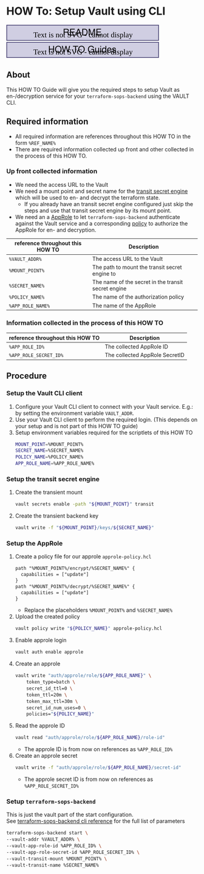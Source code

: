 # HOW To: Setup Vault using CLI

[![readme](../assets/breadcrum-readme.drawio.svg)](../../README.md)[![how-to-guides](../assets/breadcrum-how-to-guides.drawio.svg)](./index.md)

## About

This HOW TO Guide will give you the required steps to setup Vault as en-/decryption service for your `terraform-sops-backend` using the VAULT CLI.

## Required information

* All required information are references throughout this HOW TO in the form `%REF_NAME%`
* There are required information collected up front and other collected in the process of this HOW TO.

### Up front collected information

* We need the access URL to the Vault
* We need a mount point and secret name for the [transit secret engine](https://developer.hashicorp.com/vault/docs/secrets/transit) which will be used to en- and decrypt the terraform state.
    * If you already have an transit secret engine configured just skip the steps and use that transit secret engine by its mount point.
* We need an a [AppRole](https://developer.hashicorp.com/vault/docs/auth/approle) to let `terraform-sops-backend` authenticate against the Vault service and a corresponding [policy](https://developer.hashicorp.com/vault/docs/concepts/policies) to authorize the AppRole for en- and decryption.

| reference throughout this HOW TO | Description                                         |
| -------------------------------- | --------------------------------------------------- |
| `%VAULT_ADDR%`                   | The access URL to the Vault                         |
| `%MOUNT_POINT%`                  | The path to mount the transit secret engine to      |
| `%SECRET_NAME%`                  | The name of the secret in the transit secret engine |
| `%POLICY_NAME%`                  | The name of the authorization policy                |
| `%APP_ROLE_NAME%`                | The name of the AppRole                             |

### Information collected in the process of this HOW TO

| reference throughout this HOW TO | Description                    |
| -------------------------------- | ------------------------------ |
| `%APP_ROLE_ID%`                  | The collected AppRole ID       |
| `%APP_ROLE_SECRET_ID%`           | The collected AppRole SecretID |

## Procedure

### Setup the Vault CLI client

1. Configure your Vault CLI client to connect with your Vault service. E.g.: by setting the environment variable `VAULT_ADDR`.
2. Use your Vault CLI client to perform the required login. (This depends on your setup and is not part of this HOW TO guide)
3. Setup environment variables required for the scriptlets of this HOW TO
     ```sh
     MOUNT_POINT=%MOUNT_POINT%
     SECRET_NAME=%SECRET_NAME%
     POLICY_NAME=%POLICY_NAME%
     APP_ROLE_NAME=%APP_ROLE_NAME%
     ```

### Setup the transit secret engine

1. Create the transient mount
    ```sh
    vault secrets enable -path "${MOUNT_POINT}" transit
    ```
2. Create the transient backend key
    ```sh
    vault write -f "${MOUNT_POINT}/keys/${SECRET_NAME}"
    ```

### Setup the AppRole

1. Create a policy file for our approle `approle-policy.hcl`
    ```hcl
    path "%MOUNT_POINT%/encrypt/%SECRET_NAME%" {
      capabilities = ["update"]
    }
    path "%MOUNT_POINT%/decrypt/%SECRET_NAME%" {
      capabilities = ["update"]
    }
    ```
    * Replace the placeholders `%MOUNT_POINT%` and `%SECRET_NAME%`
2. Upload the created policy
    ```sh
    vault policy write "${POLICY_NAME}" approle-policy.hcl
    ```
3. Enable approle login
    ```sh
    vault auth enable approle
    ```
4.  Create an approle
    ```sh
    vault write "auth/approle/role/${APP_ROLE_NAME}" \
        token_type=batch \
        secret_id_ttl=0 \
        token_ttl=20m \
        token_max_ttl=30m \
        secret_id_num_uses=0 \
        policies="${POLICY_NAME}"
    ```
5. Read the approle ID
    ```sh
    vault read "auth/approle/role/${APP_ROLE_NAME}/role-id"
    ```
    * The approle ID is from now on references as `%APP_ROLE_ID%`
6. Create an approle secret
    ```sh
    vault write -f "auth/approle/role/${APP_ROLE_NAME}/secret-id"
    ```
    * The approle secret ID is from now on references as `%APP_ROLE_SECRET_ID%`

### Setup `terraform-sops-backend`

This is just the vault part of the start configuration.  
See [terraform-sops-backend cli reference](../reference/cli-parameter.md) for the full list of parameters

```sh
terraform-sops-backend start \
--vault-addr %VAULT_ADDR% \
--vault-app-role-id %APP_ROLE_ID% \
--vault-app-role-secret-id %APP_ROLE_SECRET_ID% \
--vault-transit-mount %MOUNT_POINT% \
--vault-transit-name %SECRET_NAME%
```
